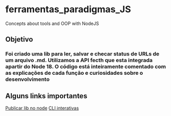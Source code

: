 # ferramentas_paradigmas_JS
Concepts about tools and OOP with NodeJS

## Objetivo

### Foi criado uma lib para ler, salvar e checar status de URLs de um arquivo .md. Utilizamos a API fecth que esta integrada apartir do Node 18. O código está inteiramente comentado com as explicações de cada função e curiosidades sobre o desenvolvimento

## Alguns links importantes

[Publicar lib no node](https://cursos.alura.com.br/course/nodejs-criando-primeira-biblioteca/task/112074)
[CLI interativas](https://www.npmjs.com/package/yargs)